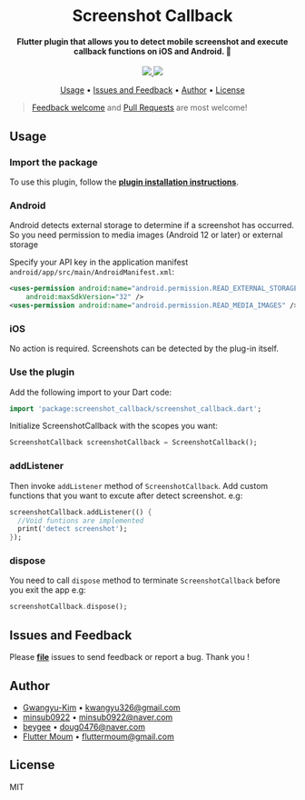 <h1 align="center">Screenshot Callback</h1>
<h4 align="center">
  Flutter plugin that allows you to detect mobile screenshot and execute callback functions on iOS and Android. 🚀
</h4>

<div align="center">
  <a href="https://pub.dartlang.org/packages/screenshot_callback">
    <img src="https://img.shields.io/pub/v/screenshot_callback.svg" />
  </a>
  <img src="https://img.shields.io/github/license/flutter-moum/flutter_screenshot_callback" />
</div>

<p align="center">
  <a href="#usage">Usage</a> •
  <a href="#issues-and-feedback">Issues and Feedback</a> •
  <a href="#author">Author</a> •
  <a href="#license">License</a>
</p>

> [Feedback welcome](https://github.com/flutter-moum/flutter_screenshot_callback/issues/new) and [Pull Requests](https://github.com/flutter-moum/flutter_screenshot_callback/pulls) are most welcome!

## Usage

### Import the package

To use this plugin, follow the [**plugin installation instructions**](https://pub.dev/packages/screenshot_callback#-installing-tab-).

### Android

Android detects external storage to determine if a screenshot has occurred. So you need permission to media images (Android 12 or later) or external storage

Specify your API key in the application manifest
`android/app/src/main/AndroidManifest.xml`:

```xml
<uses-permission android:name="android.permission.READ_EXTERNAL_STORAGE"
    android:maxSdkVersion="32" />
<uses-permission android:name="android.permission.READ_MEDIA_IMAGES" />
```

### iOS

No action is required. Screenshots can be detected by the plug-in itself.

### Use the plugin

Add the following import to your Dart code:

```dart
import 'package:screenshot_callback/screenshot_callback.dart';
```

Initialize ScreenshotCallback with the scopes you want:

```dart
ScreenshotCallback screenshotCallback = ScreenshotCallback();
```

### addListener

Then invoke <code>addListener</code> method of <code>ScreenshotCallback</code>.
Add custom functions that you want to excute after detect screenshot. e.g:

```dart
screenshotCallback.addListener(() {
  //Void funtions are implemented
  print('detect screenshot');
});
```

### dispose

You need to call <code>dispose</code> method to terminate <code>ScreenshotCallback</code> before you exit the app e.g:

```dart
screenshotCallback.dispose();
```

## Issues and Feedback

Please [**file**](https://github.com/flutter-moum/flutter_screenshot_callback/issues/new) issues to send feedback or report a bug. Thank you !

## Author

- [Gwangyu-Kim](https://github.com/kwanguuuu) • <kwangyu326@gmail.com>
- [minsub0922](https://github.com/minsub0922) • <minsub0922@naver.com>
- [beygee](https://github.com/beygee) • <doug0476@naver.com>
- [Flutter Moum](https://github.com/flutter-moum) • <fluttermoum@gmail.com>

## License

MIT
